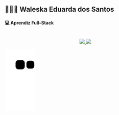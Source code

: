 ## 🙍🏻‍♀️ Waleska Eduarda dos Santos
#### 💻 Aprendiz Full-Stack

<br> 

<div style="display: inline_block" align="center">
<a href="https://github.com/waleskaeds">
  
<img width="48%" src="https://github-readme-stats.vercel.app/api/top-langs/?username=waleskaeds&layout=compact&langs_count=7&theme=dracula"/>
  
<img width="48%" src="https://github-readme-stats.vercel.app/api?username=waleskaeds&show_icons=true&theme=dracula&include_all_commits=true&count_private=true"/>
</div>

![Snake animation](https://github.com/waleskaeds/waleskaeds/blob/output/github-contribution-grid-snake.svg)
